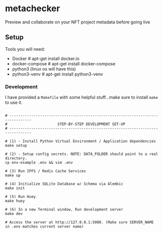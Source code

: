 # metachecker
Preview and collaborate on your NFT project metadata before going live

## Setup

Tools you will need:
* Docker  # apt-get install docker.io
* docker-compose  # apt-get install docker-compose
* python3 (linux os will have this)
* python3-venv  # apt-get install python3-venv

### Development

I have provided a `Makefile` with some helpful stuff...make sure to install `make` to use it.

```

# --------------------------------------------------------------------------------
#                       STEP-BY-STEP DEVELOPMENT SET-UP
# --------------------------------------------------------------------------------

# (1) - Install Python Virtual Environment / Application dependencies
make setup

# (2) - Setup config secrets. NOTE: DATA_FOLDER should point to a real directory.
cp env-example .env && vim .env

# (3) Run IPFS / Redis Cache Services
make up

# (4) Initialize SQLite Database w/ Schema via Alembic
make init

# (5) Run Huey
make huey

# (6) In a new Terminal window, Run development server
make dev

# Access the server at http://127.0.0.1:5000. (Make sure SERVER_NAME in .env matches current server name)
```
